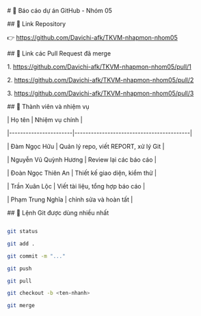 \# 📄 Báo cáo dự án GitHub - Nhóm 05



\## 🔗 Link Repository

👉 https://github.com/Davichi-afk/TKVM-nhapmon-nhom05



\## 🔀 Link các Pull Request đã merge

1\. https://github.com/Davichi-afk/TKVM-nhapmon-nhom05/pull/1

2\. https://github.com/Davichi-afk/TKVM-nhapmon-nhom05/pull/2

3\. https://github.com/Davichi-afk/TKVM-nhapmon-nhom05/pull/3



\## 👥 Thành viên và nhiệm vụ

| Họ tên                | Nhiệm vụ chính                           |

|-----------------------|------------------------------------------|

| Đàm Ngọc Hữu          | Quản lý repo, viết REPORT, xử lý Git     |

| Nguyễn Vũ Quỳnh Hương | Review lại các báo cáo                   |

| Đoàn Ngọc Thiên An    | Thiết kế giao diện, kiểm thử             |

| Trần Xuân Lộc         | Viết tài liệu, tổng hợp báo cáo          |

| Phạm Trung Nghĩa      | chỉnh sửa và hoàn tất                    |

\## 🧰 Lệnh Git được dùng nhiều nhất

```bash

git status

git add .

git commit -m "..."

git push

git pull

git checkout -b <ten-nhanh>

git merge

